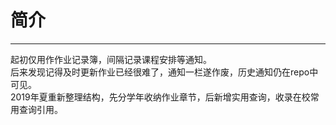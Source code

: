 # 简介  

---  

起初仅用作作业记录簿，间隔记录课程安排等通知。  
后来发现记得及时更新作业已经很难了，通知一栏遂作废，历史通知仍在repo中可见。  
2019年夏重新整理结构，先分学年收纳作业章节，后新增实用查询，收录在校常用查询引用。  